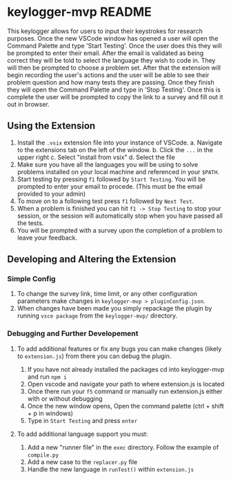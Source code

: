 # keylogger-mvp README

This keylogger allows for users to input their keystrokes for research purposes.
Once the new VSCode window has opened a user will open the Command Palette and type
'Start Testing'. Once the user does this they will be prompted to enter their email.
After the email is validated as being correct they will be told to select the
language they wish to code in. They will then be prompted to choose a problem set.
After that the extension will begin recording the user's actions and the user will
be able to see their problem question and how many tests they are passing. Once they
finish they will open the Command Palette and type in 'Stop Testing'. Once this is complete
the user will be prompted to copy the link to a survey and fill out it out in browser.

## Using the Extension
1. Install the `.vsix` extension file into your instance of VSCode.
    a. Navigate to the extensions tab on the left of the window.
    b. Click the `...` in the upper right
    c. Select "install from vsix"
    d. Select the file
2. Make sure you have all the languages you will be using to solve problems installed on your local machine and referenced in your `$PATH`.
3. Start testing by pressing `f1` followed by `Start Testing`. You will be prompted to enter your email to procede. (This must be the email provided to your admin)
4. To move on to a following test press `f1` followed by `Next Test`.
5. When a problem is finished you can hit `f1 -> Stop Testing` to stop your session, or the session will automatically stop when you have passed all the tests.
6. You will be prompted with a survey upon the completion of a problem to leave your feedback.

## Developing and Altering the Extension

### Simple Config

1. To change the survey link, time limit, or any other configuration parameters make changes in `keylogger-mvp > pluginConfig.json`.
2. When changes have been made you simply repackage the plugin by running `vsce package` from the `keylogger-mvp/` directory.

### Debugging and Further Developement

1. To add additional features or fix any bugs you can make changes (likely to `extension.js`) from there you can debug the plugin.

    1. If you have not already installed the packages cd into keylogger-mvp and run `npm i`
    2. Open vscode and navigate your path to where extension.js is located
    3. Once there run your `f5` command or manually run extension.js either with or without debugging
    4. Once the new window opens, Open the command palette (ctrl + shift + p in windows)
    5. Type in `Start Testing` and press `enter`

2. To add additional language support you must:

    1. Add a new "runner file" in the `exec` directory. Follow the example of `compile.py`
    2. Add a new case to the `replacer.py` file
    3. Handle the new language in `runTest()` within `extension.js`
